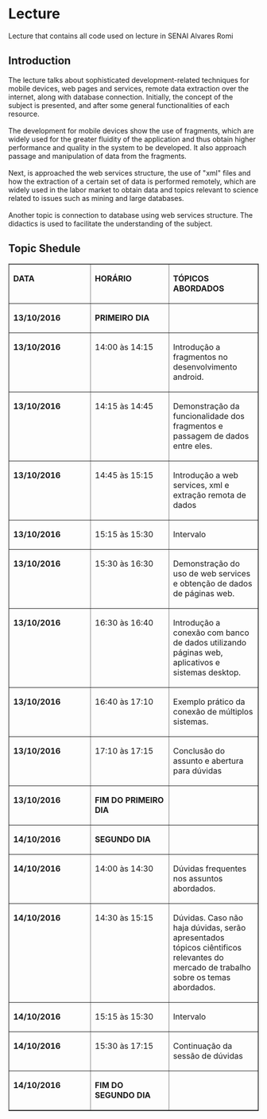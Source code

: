 # Lecture
Lecture that contains all code used on lecture in SENAI Alvares Romi

## Introduction

The lecture talks about sophisticated development-related techniques for mobile devices, web pages and services, remote data extraction over the internet, along with database connection. Initially, the concept of the subject is presented, and after some general functionalities of each resource.<br><br>
The development for mobile devices show the use of fragments, which are widely used for the greater fluidity of the application and thus obtain higher performance and quality in the system to be developed. It also approach passage and manipulation of data from the fragments.<br><br>
Next, is approached the web services structure, the use of "xml" files and how the extraction of a certain set of data is performed remotely, which are widely used in the labor market to obtain data and topics relevant to science related to issues such as mining and large databases.<br><br>
Another topic is connection to database using web services structure. The didactics is used to facilitate the understanding of the subject.

## Topic Shedule
<p>
    <strong></strong>
</p>
<table border="1" cellspacing="0" cellpadding="0">
    <tbody>
        <tr>
            <td width="189" valign="top">
                <p>
                    <strong>DATA</strong>
                </p>
            </td>
            <td width="189" valign="top">
                <p>
                    <strong>HORÁRIO</strong>
                </p>
            </td>
            <td width="189" valign="top">
                <p>
                    <strong>TÓPICOS ABORDADOS</strong>
                </p>
            </td>
        </tr>
        <tr>
            <td width="189" valign="top">
                <p>
                    <strong>13/10/2016</strong>
                </p>
            </td>
            <td width="189" valign="top">
                <p>
                    <strong>PRIMEIRO DIA</strong>
                </p>
            </td>
            <td width="189" valign="top">
                <p>
                    <strong></strong>
                </p>
            </td>
        </tr>
        <tr>
            <td width="189" valign="top">
                <p>
                    <strong>13/10/2016</strong>
                </p>
            </td>
            <td width="189" valign="top">
                <p>
                    14:00 às 14:15
                </p>
            </td>
            <td width="189" valign="top">
                <p>
                    Introdução a fragmentos no desenvolvimento android.
                </p>
            </td>
        </tr>
        <tr>
            <td width="189" valign="top">
                <p>
                    <strong>13/10/2016</strong>
                </p>
                <p>
                    <strong></strong>
                </p>
            </td>
            <td width="189" valign="top">
                <p>
                    14:15 às 14:45
                </p>
            </td>
            <td width="189" valign="top">
                <p>
                    Demonstração da funcionalidade dos fragmentos e passagem de
                    dados entre eles.
                </p>
            </td>
        </tr>
        <tr>
            <td width="189" valign="top">
                <p>
                    <strong>13/10/2016</strong>
                </p>
            </td>
            <td width="189" valign="top">
                <p>
                    14:45 às 15:15
                </p>
            </td>
            <td width="189" valign="top">
                <p>
                    Introdução a web services, xml e extração remota de dados
                </p>
            </td>
        </tr>
        <tr>
            <td width="189" valign="top">
                <p>
                    <strong>13/10/2016</strong>
                </p>
            </td>
            <td width="189" valign="top">
                <p>
                    15:15 às 15:30
                </p>
            </td>
            <td width="189" valign="top">
                <p>
                    Intervalo
                </p>
            </td>
        </tr>
        <tr>
            <td width="189" valign="top">
                <p>
                    <strong></strong>
                </p>
                <p>
                    <strong>13/10/2016</strong>
                </p>
            </td>
            <td width="189" valign="top">
                <p>
                    15:30 às 16:30
                </p>
            </td>
            <td width="189" valign="top">
                <p>
                    Demonstração do uso de web services e obtenção de dados de
                    páginas web.
                </p>
            </td>
        </tr>
        <tr>
            <td width="189" valign="top">
                <p>
                    <strong>13/10/2016</strong>
                </p>
            </td>
            <td width="189" valign="top">
                <p>
                    16:30 às 16:40
                </p>
            </td>
            <td width="189" valign="top">
                <p>
                    Introdução a conexão com banco de dados utilizando páginas
                    web, aplicativos e sistemas desktop.
                </p>
            </td>
        </tr>
        <tr>
            <td width="189" valign="top">
                <p>
                    <strong></strong>
                </p>
                <p>
                    <strong>13/10/2016</strong>
                </p>
            </td>
            <td width="189" valign="top">
                <p>
                    16:40 às 17:10
                </p>
            </td>
            <td width="189" valign="top">
                <p>
                    Exemplo prático da conexão de múltiplos sistemas.
                </p>
            </td>
        </tr>
        <tr>
            <td width="189" valign="top">
                <p>
                    <strong>13/10/2016</strong>
                </p>
            </td>
            <td width="189" valign="top">
                <p>
                    17:10 às 17:15
                </p>
            </td>
            <td width="189" valign="top">
                <p>
                    Conclusão do assunto e abertura para dúvidas
                </p>
            </td>
        </tr>
        <tr>
            <td width="189" valign="top">
                <p>
                    <strong>13/10/2016</strong>
                </p>
            </td>
            <td width="189" valign="top">
                <p>
                    <strong>FIM DO PRIMEIRO DIA</strong>
                </p>
            </td>
            <td width="189" valign="top">
            </td>
        </tr>
        <tr>
            <td width="189" valign="top">
                <p>
                    <strong>14/10/2016</strong>
                </p>
            </td>
            <td width="189" valign="top">
                <p>
                    <strong>SEGUNDO DIA</strong>
                </p>
            </td>
            <td width="189" valign="top">
            </td>
        </tr>
        <tr>
            <td width="189" valign="top">
                <p>
                    <strong>14/10/2016</strong>
                </p>
            </td>
            <td width="189" valign="top">
                <p>
                    14:00 às 14:30
                </p>
            </td>
            <td width="189" valign="top">
                <p>
                    Dúvidas frequentes nos assuntos abordados.
                </p>
            </td>
        </tr>
        <tr>
            <td width="189" valign="top">
                <p>
                    <strong>14/10/2016</strong>
                </p>
            </td>
            <td width="189" valign="top">
                <p>
                    14:30 às 15:15
                </p>
            </td>
            <td width="189" valign="top">
                <p>
                    Dúvidas. Caso não haja dúvidas, serão apresentados tópicos
                    ciêntificos relevantes do mercado de trabalho sobre os
                    temas abordados.
                </p>
            </td>
        </tr>
        <tr>
            <td width="189" valign="top">
                <p>
                    <strong>14/10/2016</strong>
                </p>
            </td>
            <td width="189" valign="top">
                <p>
                    15:15 às 15:30
                </p>
            </td>
            <td width="189" valign="top">
                <p>
                    Intervalo
                </p>
            </td>
        </tr>
        <tr>
            <td width="189" valign="top">
                <p>
                    <strong>14/10/2016</strong>
                </p>
            </td>
            <td width="189" valign="top">
                <p>
                    15:30 às 17:15
                </p>
            </td>
            <td width="189" valign="top">
                <p>
                    Continuação da sessão de dúvidas
                </p>
            </td>
        </tr>
        <tr>
            <td width="189" valign="top">
                <p>
                    <strong>14/10/2016</strong>
                </p>
            </td>
            <td width="189" valign="top">
                <p>
                    <strong>FIM DO SEGUNDO DIA</strong>
                </p>
            </td>
            <td width="189" valign="top">
            </td>
        </tr>
    </tbody>
</table>
<p>
    <strong></strong>
</p>
